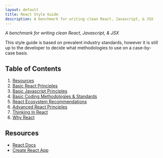 ```yaml
---
layout: default
title: React Style Guide
description: A benchmark for writing clean React, Javascript, & JSX
---
```


_A benchmark for writing clean React, Javascript, & JSX_

This style guide is based on prevalent industry standards, however it is still up to the developer
to decide what methodologies to use on a case-by-case basis.

## Table of Contents

1. [Resources](#resources)
2. [Basic React Principles](basic-react-principles.md)
3. [Basic Javascript Principles](basic-javascript-principles.md)
4. [Basic Coding Methodologies & Standards](coding-methodologies-standards.md)
5. [React Ecosystem Recommendations](react-ecosystem-recommendations.md)
6. [Advanced React Principles](advanced-react-principles.md)
7. [Thinking In React](thinking-in-react.md)
8. [Why React](why-react.md)

## Resources

- [React Docs](https://reactjs.org/)
- [Create React App](https://facebook.github.io/create-react-app/)
